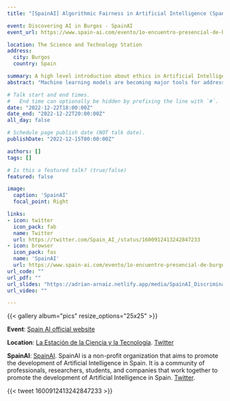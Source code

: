 ```yaml
---
title: "[SpainAI] Algorithmic Fairness in Artificial Intelligence (Spanish)"

event: Discovering AI in Burgos - SpainAI
event_url: https://www.spain-ai.com/evento/1o-encuentro-presencial-de-burgos-ai-inteligencia-artificial-networking/

location: The Science and Technology Station
address:
  city: Burgos
  country: Spain

summary: A high level introduction about ethics in Artificial Intelligence, why does discrimination occurs and how to solve it using AI [Scientific Dissemination talk].
abstract: "Machine learning models are becoming major tools for addressing complex social problems and are also increasingly used to make or support decisions about individuals in many consequential areas of their lives, from justice to healthcare. It is therefore necessary to consider the ethical implications of such decisions, including concepts such as privacy, transparency, accountability, reliability, trustworthiness, autonomy, and fairness. Specifically, we will explain the current landscape of algorithmic fairness in AI, i.e., that algorithms make unbiased decisions without discrimination. We will go from the reasons why these algorithms make these biased decisions, to ways to solve this problem. In addition, we will comment on how algorithmic fairness is also present in the valuation of our data or in social networks. The main goal is to provide an overview of what algorithmic justice is, as well as the main technical and social challenges that the community has to address."

# Talk start and end times.
#   End time can optionally be hidden by prefixing the line with `#`.
date: "2022-12-22T18:00:00Z"
date_end: "2022-12-22T20:00:00Z"
all_day: false

# Schedule page publish date (NOT talk date).
publishDate: "2022-12-15T00:00:00Z"

authors: []
tags: []

# Is this a featured talk? (true/false)
featured: false

image:
  caption: 'SpainAI'
  focal_point: Right

links:
- icon: twitter
  icon_pack: fab
  name: Twitter
  url: https://twitter.com/Spain_AI_/status/1600912413242847233
- icon: browser
  icon_pack: fas
  name: 'SpainAI'
  url: https://www.spain-ai.com/evento/1o-encuentro-presencial-de-burgos-ai-inteligencia-artificial-networking/
url_code: ""
url_pdf: ""
url_slides: "https://adrian-arnaiz.netlify.app/media/SpainAI_Discriminacion_Algoritmica.pdf"
url_video: ""

---
```


{{< gallery album="pics" resize_options="25x25" >}}

**Event**: [Spain AI official website](https://www.spain-ai.com/evento/1o-encuentro-presencial-de-burgos-ai-inteligencia-artificial-networking/)

**Location**: [La Estación de la Ciencia y la Tecnología](https://laestacioncyt.es/). [Twitter](https://twitter.com/laestacioncyt)

**SpainAI**: [SpainAI](https://www.spain-ai.com/). SpainAI is a non-profit organization that aims to promote the development of Artificial Intelligence in Spain. It is a community of professionals, researchers, students, and companies that work together to promote the development of Artificial Intelligence in Spain. [Twitter](https://twitter.com/spain_ai_).

{{< tweet 1600912413242847233 >}}